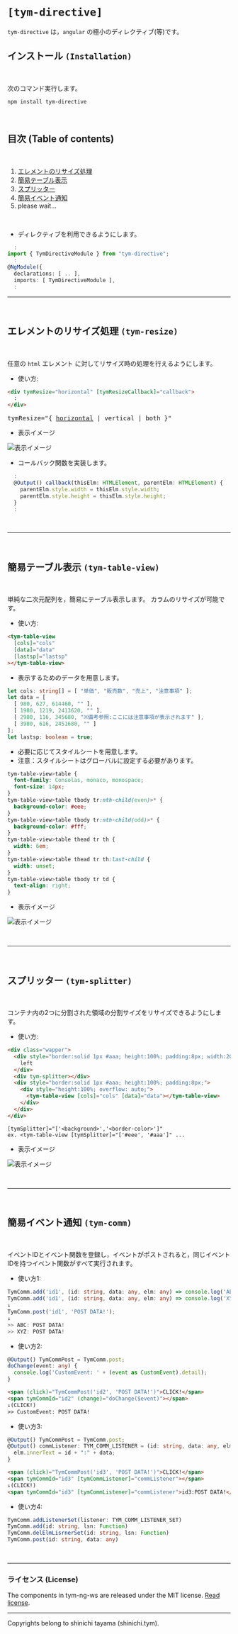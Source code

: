 
# `[tym-directive]`
`tym-directive` は，`angular` の極小のディレクティブ(等)です。

## インストール `(Installation)`
<br>

次のコマンド実行します。
```
npm install tym-directive
```

<br>

## 目次 (Table of contents)
<br>

1. [エレメントのリサイズ処理](#TymResize)
1. [簡易テーブル表示](#TymTableView)
1. [スプリッター](#TymSplitter)
1. [簡易イベント通知](#TymComm)
1. please wait...

<br> 

- ディレクティブを利用できるようにします。

``` typescript :app.module.ts
  :
import { TymDirectiveModule } from "tym-directive";
  :
@NgModule({
  declarations: [ .. ],
  imports: [ TymDirectiveModule ],
  :
```

---

<br>

<a id="TymResize"></a>

## エレメントのリサイズ処理 `(tym-resize)`
<br>

任意の `html` エレメント に対してリサイズ時の処理を行えるようにします。

- 使い方:

``` html
<div tymResize="horizontal" [tymResizeCallback]="callback">
  :
</div>
```
<pre>
tymResize="{ <u>horizontal</u> | vertical | both }"
</pre>

- 表示イメージ

![表示イメージ](/tym-resize-demo.png)

- コールバック関数を実装します。

``` typescript :app.component.ts
  :
  @Output() callback(thisElm: HTMLElement, parentElm: HTMLElement) {
    parentElm.style.width = thisElm.style.width;
    parentElm.style.height = thisElm.style.height;
  }
  :
```

<br> 

---

<br>

<a id="TymTableView"></a>

## 簡易テーブル表示 `(tym-table-view)`
<br>

単純な二次元配列を，簡易にテーブル表示します。
カラムのリサイズが可能です。

- 使い方:

``` html
<tym-table-view
  [cols]="cols"
  [data]="data"
  [lastsp]="lastsp"
></tym-table-view>
```

- 表示するためのデータを用意します。

``` typescript
let cols: string[] = [ "単価", "販売数", "売上", "注意事項" ];
let data = [
  [ 980, 627, 614460, "" ],
  [ 1980, 1219, 2413620, "" ],
  [ 2980, 116, 345680, "※備考参照:ここには注意事項が表示されます" ],
  [ 3980, 616, 2451680, "" ]
];
let lastsp: boolean = true;
``` 

- 必要に応じてスタイルシートを用意します。
- 注意：スタイルシートはグローバルに設定する必要があります。

``` style.css
tym-table-view>table {
  font-family: Consolas, monaco, monospace;
  font-size: 14px;
}
tym-table-view>table tbody tr:nth-child(even)>* {
  background-color: #eee;
}
tym-table-view>table tbody tr:nth-child(odd)>* {
  background-color: #fff;
}
tym-table-view>table thead tr th {
  width: 6em;
}
tym-table-view>table thead tr th:last-child {
  width: unset;
}
tym-table-view>table tbody tr td {
  text-align: right;
}
```

- 表示イメージ

![表示イメージ](/tym-table-view-demo.png)

<br/>

---

<br>

<a id="TymSplitter"></a>

## スプリッター `(tym-splitter)`
<br>

コンテナ内の2つに分割された領域の分割サイズをリサイズできるようにします。

- 使い方:

``` html
<div class="wapper">
  <div style="border:solid 1px #aaa; height:100%; padding:8px; width:200px;">
    left
  </div>
  <div tym-splitter></div>
  <div style="border:solid 1px #aaa; height:100%; padding:8px;">
    <div style="height:100%; overflow: auto;">
      <tym-table-view [cols]="cols" [data]="data"></tym-table-view>
    </div>
  </div>
</div>
```

```
[tymSplitter]="['<background>','<border-color>']"
ex. <tym-table-view [tymSplitter]="['#eee', '#aaa']" ...
```

- 表示イメージ

![表示イメージ](/tym-splitter-demo.png)

<br>

---

<br>

<a id="TymComm"></a>

## 簡易イベント通知 `(tym-comm)`
<br>

イベントIDとイベント関数を登録し，イベントがポストされると，同じイベントIDを持つイベント関数がすべて実行されます。

- 使い方1:

``` typescript
TymComm.add('id1', (id: string, data: any, elm: any) => console.log('ABC: ' + data));
TymComm.add('id1', (id: string, data: any, elm: any) => console.log('XYZ: ' + data));
↓
TymComm.post('id1', 'POST DATA!');
↓
>> ABC: POST DATA!
>> XYZ: POST DATA!
```

- 使い方2:

``` typescript
@Output() TymCommPost = TymComm.post;
doChange(event: any) {
  console.log('CustomEvent: ' + (event as CustomEvent).detail);
}
```

``` html
<span (click)="TymCommPost('id2', 'POST DATA!')">CLICK!</span>
<span tymCommId="id2" (change)="doChange($event)"></span>
↓(CLICK!)
>> CustomEvent: POST DATA!
```

- 使い方3:

``` typescript
@Output() TymCommPost = TymComm.post;
@Output() commListener: TYM_COMM_LISTENER = (id: string, data: any, elm: HTMLElement) => {
  elm.innerText = id + ":" + data;
}
```

``` html
<span (click)="TymCommPost('id3', 'POST DATA!')">CLICK!</span>
<span tymCommId="id3" [tymCommListener]="commListener"></span>
↓(CLICK!)
<span tymCommId="id3" [tymCommListener]="commListener">id3:POST DATA!</span>
```

- 使い方4:

``` typescript
TymComm.addListenerSet(listener: TYM_COMM_LISTENER_SET)
TymComm.add(id: string, lsn: Function)
TymComm.delElmLisrnerSet(id: string, lsn: Function)
TymComm.post(id: string, data: any)
```

<br>

---
### ライセンス (License)
The components in tym-ng-ws are released under the MIT license. [Read license](//github.com/shinichi-tym/tym-ng-ws/blob/main/LICENSE).

---
Copyrights belong to shinichi tayama (shinichi.tym).
